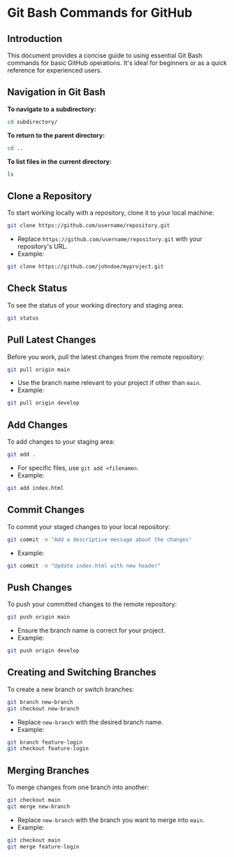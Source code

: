 # Git Bash Commands for GitHub

## Introduction
This document provides a concise guide to using essential Git Bash commands for basic GitHub operations. It's ideal for beginners or as a quick reference for experienced users.

## Navigation in Git Bash
**To navigate to a subdirectory:**

```bash
cd subdirectory/
```
**To return to the parent directory:**

```bash
cd ..
```
**To list files in the current directory:**

```bash
ls
```

## Clone a Repository
To start working locally with a repository, clone it to your local machine:

```bash
git clone https://github.com/username/repository.git
```
- Replace `https://github.com/username/repository.git` with your repository's URL.
- Example:
```bash
git clone https://github.com/johndoe/myproject.git
```

## Check Status
To see the status of your working directory and staging area:

```bash
git status
```

## Pull Latest Changes
Before you work, pull the latest changes from the remote repository:

```bash
git pull origin main
```
- Use the branch name relevant to your project if other than `main`.
- Example:
```bash
git pull origin develop
```

## Add Changes
To add changes to your staging area:

```bash
git add .
```
- For specific files, use `git add <filename>`.
- Example:
```bash
git add index.html
```

## Commit Changes
To commit your staged changes to your local repository:

```bash
git commit -m "Add a descriptive message about the changes"
```
- Example:
```bash
git commit -m "Update index.html with new header"
```

## Push Changes
To push your committed changes to the remote repository:

```bash
git push origin main
```
- Ensure the branch name is correct for your project.
- Example:
```bash
git push origin develop
```

## Creating and Switching Branches
To create a new branch or switch branches:

```bash
git branch new-branch
git checkout new-branch
```
- Replace `new-branch` with the desired branch name.
- Example:
```bash
git branch feature-login
git checkout feature-login
```

## Merging Branches
To merge changes from one branch into another:

```bash
git checkout main
git merge new-branch
```
- Replace `new-branch` with the branch you want to merge into `main`.
- Example:
```bash
git checkout main
git merge feature-login
```
